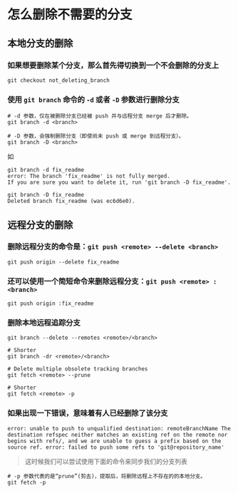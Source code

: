 # 怎么删除不需要的分支

## 本地分支的删除

### 如果想要删除某个分支，那么首先得切换到一个不会删除的分支上

```shell
git checkout not_deleting_branch
```

### 使用 `git branch` 命令的 `-d` 或者 `-D` 参数进行删除分支

```shell
# -d 参数，仅在被删除分支已经被 push 并与远程分支 merge 后才删除。
git branch -d <branch>

# -D 参数，会强制删除分支（即使尚未 push 或 merge 到远程分支）。
git branch -D <branch>
```

如

```shell
git branch -d fix_readme
error: The branch 'fix_readme' is not fully merged.
If you are sure you want to delete it, run 'git branch -D fix_readme'.

git branch -D fix_readme
Deleted branch fix_readme (was ec6d6e0).
```

## 远程分支的删除

### 删除远程分支的命令是：`git push <remote> --delete <branch>`

```shell
git push origin --delete fix_readme
```

### 还可以使用一个简短命令来删除远程分支：`git push <remote> :<branch>`

```shell
git push origin :fix_readme
```

### 删除本地远程追踪分支

```shell
git branch --delete --remotes <remote>/<branch>

# Shorter
git branch -dr <remote>/<branch>

# Delete multiple obsolete tracking branches
git fetch <remote> --prune

# Shorter
git fetch <remote> -p
```

### 如果出现一下错误，意味着有人已经删除了该分支

```shell
error: unable to push to unqualified destination: remoteBranchName The destination refspec neither matches an existing ref on the remote nor begins with refs/, and we are unable to guess a prefix based on the source ref. error: failed to push some refs to 'git@repository_name'
```

> 这时候我们可以尝试使用下面的命令来同步我们的分支列表

```shell
# -p 参数代表的是“prune”(剪去)，提取后，将删除远程上不存在的的本地分支。
git fetch -p
```
